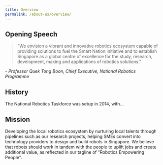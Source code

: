 ```yaml
---
title: Overview
permalink: /about-us/overview/
---
```

## Opening Speech  
>"We envision a vibrant and innovative robotics ecosystem capable of providing solutions to fuel the Smart Nation initiative and to establish Singapore as a global centre of excellence for the study, research, development, making and applications of robotics solutions."  
  
\- <i>Professor Quek Tong Boon, Chief Executive, National Robotics Programme</i>  
  
## History  
The National Robotics Taskforce was setup in 2014, with...
  
## Mission  
Developing the local robotics ecosystem by nurturing local talents through pipelines such as our research projects, helping SMEs convert into technology providers to design and build robots in Singapore. We believe that robots should work in tandem with the people to uplift jobs and create additional value, as reflected in our tagline of "Robotics Empowering People".